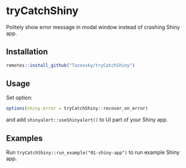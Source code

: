 # tryCatchShiny

Politely show error message in modal window instead of crashing Shiny app.

## Installation

```r
remotes::install_github("Tazovsky/tryCatchShiny")
```


## Usage

Set option:

```r
options(shiny.error = tryCatchShiny::recover_on_error)
```

and add `shinyalert::useShinyalert()` to UI part of your Shiny app.


## Examples

Run `tryCatchShiny::run_example("01-shiny-app")` to run example Shiny app.

